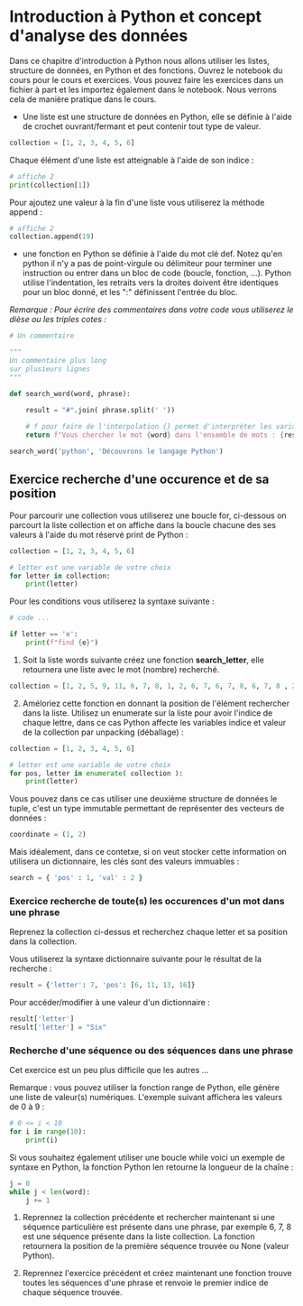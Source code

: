 # Introduction à Python et concept d'analyse des données

Dans ce chapitre d'introduction à Python nous allons utiliser les listes, structure de données, en Python et des fonctions. Ouvrez le notebook du cours pour le cours et exercices. Vous pouvez faire les exercices dans un fichier à part et les importez également dans le notebook. Nous verrons cela de manière pratique dans le cours.

- Une liste est une structure de données en Python, elle se définie à l'aide de crochet ouvrant/fermant et peut contenir tout type de valeur.

```python
collection = [1, 2, 3, 4, 5, 6]
```

Chaque élément d'une liste est atteignable à l'aide de son indice :

```python
# affiche 2
print(collection[1])
```

Pour ajoutez une valeur à la fin d'une liste vous utiliserez la méthode append :

```python
# affiche 2
collection.append(19)
```

- une fonction en Python se définie à l'aide du mot clé def. Notez qu'en python il n'y a pas de point-virgule ou délimiteur pour terminer une instruction ou entrer dans un bloc de code (boucle, fonction, ...). Python utilise l'indentation, les retraits vers la droites doivent être identiques pour un bloc donné, et les ":" définissent l'entrée du bloc.

*Remarque : Pour écrire des commentaires dans votre code vous utiliserez le dièse ou les triples cotes :*

```python
# Un commentaire

"""
Un commentaire plus long
sur plusieurs lignes
"""
```

```python
def search_word(word, phrase):
    
    result = "#".join( phrase.split(' '))

    # f pour faire de l'interpolation {} permet d'interpréter les variables
    return f"Vous chercher le mot {word} dans l'ensemble de mots : {result}"

search_word('python', 'Découvrons le langage Python')
```

## Exercice recherche d'une occurence et de sa position

Pour parcourir une collection vous utiliserez une boucle for, ci-dessous on parcourt la liste collection et on affiche dans la boucle chacune des ses valeurs à l'aide du mot réservé print de Python :

```python
collection = [1, 2, 3, 4, 5, 6]

# letter est une variable de votre choix
for letter in collection:
    print(letter)
```

Pour les conditions vous utiliserez la syntaxe suivante :

```python
# code ...

if letter == 'e':
    print(f"find {e}")
```

1. Soit la liste words suivante créez une fonction **search_letter**, elle retournera une liste avec le mot (nombre) recherché.

```python
collection = [1, 2, 5, 9, 11, 6, 7, 8, 1, 2, 6, 7, 6, 7, 8, 6, 7, 8 , 23, 0]
```

2. Améloriez cette fonction en donnant la position de l'élément rechercher dans la liste. Utilisez un enumerate sur la liste pour avoir l'indice de chaque lettre, dans ce cas Python affecte les variables indice et valeur de la collection par unpacking (déballage) :

```python
collection = [1, 2, 3, 4, 5, 6]

# letter est une variable de votre choix
for pos, letter in enumerate( collection ):
    print(letter)
```

Vous pouvez dans ce cas utiliser une deuxième structure de données le tuple, c'est un type immutable permettant de représenter des vecteurs de données :

```python
coordinate = (1, 2)
```

Mais idéalement, dans ce contetxe, si on veut stocker cette information on utilisera un dictionnaire, les clés sont des valeurs immuables : 

```python
search = { 'pos' : 1, 'val' : 2 }
```

### Exercice recherche de toute(s) les occurences d'un mot dans une phrase

Reprenez la collection ci-dessus et recherchez chaque letter et sa position dans la collection.

Vous utiliserez la syntaxe dictionnaire suivante pour le résultat de la recherche :

```python
result = {'letter': 7, 'pos': [6, 11, 13, 16]}
```

Pour accéder/modifier à une valeur d'un dictionnaire :

```python
result['letter']
result['letter'] = "Six"
```

### Recherche d'une séquence ou des séquences dans une phrase

Cet exercice est un peu plus difficile que les autres ...

Remarque : vous pouvez utiliser la fonction range de Python, elle génère une liste de valeur(s) numériques. L'exemple suivant affichera les valeurs de 0 à 9 : 

```python
# 0 <= i < 10
for i in range(10):
    print(i)
```

Si vous souhaitez également utiliser une boucle while voici un exemple de syntaxe en Python, la fonction Python len retourne la longueur de la chaîne :

```python
j = 0
while j < len(word):
    j += 1
```

1. Reprennez la collection précédente et rechercher maintenant si une séquence particulière est présente dans une phrase, par exemple 6, 7, 8 est une séquence présente dans la liste collection. La fonction retournera la position de la première séquence trouvée ou None (valeur Python).

2. Reprennez l'exercice précédent et créez maintenant une fonction trouve toutes les séquences d'une phrase et renvoie le premier indice de chaque séquence trouvée.

